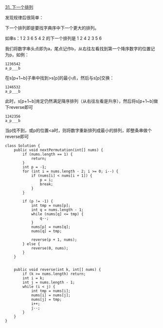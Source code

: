[31. 下一个排列](https://leetcode-cn.com/problems/next-permutation/description/)

发现规律后很简单：

下一个排列即是要找字典序中下一个更大的排列。

如串s：1  2  3  6  5  4  2 的下一个排列是  1 2 4 2 3 5 6

我们将数字串头点即为a，尾点记作b，从右往左看找到第一个降序数字的位置记为p，如例：
```
1236542
a_p___b
```
在s[p+1~b]子串中找到>s[p]的最小点，然后与s[p]交换：
```
1246532
a_p___b
```
此时，s[p+1~b]肯定仍然满足降序排列（从右往左看是升序），然后将s[p+1~b]做下reverse即可
```
1242356
a_p___b
```
当p找不到，或p的位置<a时，则将数字重新排列成最小的排列，即整条串做个reverse即可

```
class Solution {
    public void nextPermutation(int[] nums) {
        if (nums.length == 1) {
            return;
        }
        int p = -1;
        for (int i = nums.length - 2; i >= 0; i--) {
            if (nums[i] < nums[i + 1]) {
                p = i;
                break;
            }
        }

        if (p != -1) {
            int tmp = nums[p];
            int q = nums.length - 1;
            while (nums[q] <= tmp) {
                q--;
            }
            nums[p] = nums[q];
            nums[q] = tmp;

            reverse(p + 1, nums);
        } else {
            reverse(0, nums);
        }
    }


    public void reverse(int k, int[] nums) {
        if (k >= nums.length) return;
        int i = k;
        int j = nums.length - 1;
        while (i < j) {
            int tmp = nums[i];
            nums[i] = nums[j];
            nums[j] = tmp;
            i++;
            j--;
        }
    }
}
```